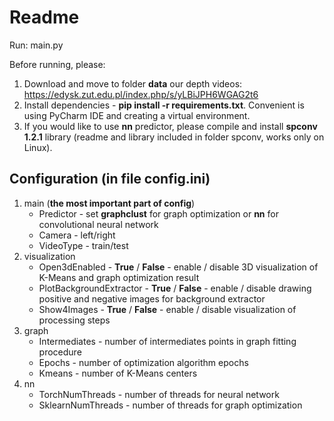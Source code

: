 # Readme

Run: main.py

Before running, please:
1. Download and move to folder __data__ our depth videos:
https://edysk.zut.edu.pl/index.php/s/yLBiJPH6WGAG2t6
2. Install dependencies - __pip install -r requirements.txt__. Convenient is using PyCharm IDE and creating a virtual environment.
3. If you would like to use __nn__ predictor, please compile and install __spconv 1.2.1__ library (readme and library included in folder spconv, works only on Linux).


## Configuration (in file config.ini)

1. main (__the most important part of config__)
	* Predictor - set __graphclust__ for graph optimization or __nn__ for convolutional neural network
	* Camera - left/right
	* VideoType - train/test
2. visualization
	* Open3dEnabled - __True__ / __False__ - enable / disable 3D visualization of K-Means and graph optimization result
	* PlotBackgroundExtractor - __True__ / __False__ - enable / disable drawing positive and negative images for background extractor
	* Show4Images - __True__ / __False__ - enable / disable visualization of processing steps 
3. graph
	* Intermediates - number of intermediates points in graph fitting procedure
	* Epochs - number of optimization algorithm epochs
	* Kmeans - number of K-Means centers
4. nn
    * TorchNumThreads - number of threads for neural network
    * SklearnNumThreads - number of threads for graph optimization